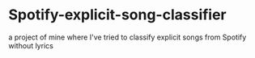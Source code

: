# Spotify-explicit-song-classifier
a project of mine where I've tried to classify explicit songs from Spotify without  lyrics
